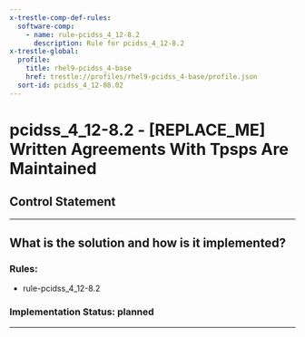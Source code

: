 ```yaml
---
x-trestle-comp-def-rules:
  software-comp:
    - name: rule-pcidss_4_12-8.2
      description: Rule for pcidss_4_12-8.2
x-trestle-global:
  profile:
    title: rhel9-pcidss_4-base
    href: trestle://profiles/rhel9-pcidss_4-base/profile.json
  sort-id: pcidss_4_12-08.02
---
```


# pcidss_4_12-8.2 - \[REPLACE_ME\] Written Agreements With Tpsps Are Maintained

## Control Statement

______________________________________________________________________

## What is the solution and how is it implemented?

<!-- For implementation status enter one of: implemented, partial, planned, alternative, not-applicable -->

<!-- Note that the list of rules under ### Rules: is read-only and changes will not be captured after assembly to JSON -->

<!-- Add control implementation description here for control: pcidss_4_12-8.2 -->

### Rules:

  - rule-pcidss_4_12-8.2

### Implementation Status: planned

______________________________________________________________________
